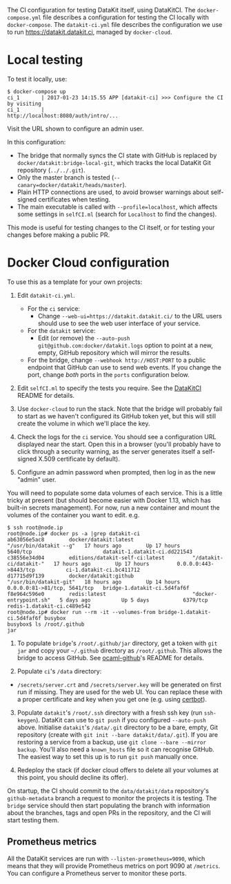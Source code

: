 The CI configuration for testing DataKit itself, using DataKitCI.
The `docker-compose.yml` file describes a configuration for testing the CI locally with `docker-compose`.
The `datakit-ci.yml` file describes the configuration we use to run <https://datakit.datakit.ci>, managed by `docker-cloud`.

# Local testing

To test it locally, use:

```
$ docker-compose up
ci_1       | 2017-01-23 14:15.55 APP [datakit-ci] >>> Configure the CI by visiting
ci_1       |                                      http://localhost:8080/auth/intro/...
```

Visit the URL shown to configure an admin user.

In this configuration:

- The bridge that normally syncs the CI state with GitHub is replaced by `docker/datakit:bridge-local-git`, which tracks the local DataKit Git repository (`../../.git`).
- Only the master branch is tested (`--canary=docker/datakit/heads/master`).
- Plain HTTP connections are used, to avoid browser warnings about self-signed certificates when testing.
- The main executable is called with `--profile=localhost`, which affects some settings in `selfCI.ml` (search for `Localhost` to find the changes).

This mode is useful for testing changes to the CI itself, or for testing your changes before making a public PR.


# Docker Cloud configuration

To use this as a template for your own projects:

1. Edit `datakit-ci.yml`.
   - For the `ci` service:
     - Change `--web-ui=https://datakit.datakit.ci/` to the URL users should use to see the web user interface of your service.
   - For the `datakit` service:
     - Edit (or remove) the `--auto-push git@github.com:docker/datakit.logs` option to point at a new, empty, GitHub repository
       which will mirror the results.
   - For the bridge, change `--webhook http://HOST:PORT` to a public endpoint that GitHub can use to send web events.
     If you change the port, change *both* ports in the `ports` configuration below.

2. Edit `selfCI.ml` to specify the tests you require. See the [DataKitCI][] README for details.

3. Use `docker-cloud` to run the stack. Note that the bridge will probably fail to start as we haven't configured its GitHub token yet, but this will still create the volume in which we'll place the key.

4. Check the logs for the `ci` service. You should see a configuration URL displayed near the start.
   Open this in a browser (you'll probably have to click through a security warning, as the server
   generates itself a self-signed X.509 certificate by default).

5. Configure an admin password when prompted, then log in as the new "admin" user.

You will need to populate some data volumes of each service. This is a little tricky at present (but should become easier with Docker 1.13, which has built-in secrets management). For now, run a new container and mount the volumes of the container you want to edit. e.g.

```
$ ssh root@node.ip
root@node.ip# docker ps -a |grep datakit-ci
ab63056e5ac8        docker/datakit:latest                   "/usr/bin/datakit --g"   17 hours ago        Up 17 hours         5640/tcp                       datakit-1.datakit-ci.dd221543
c38556e34d04        editions/datakit-self-ci:latest         "/datakit-ci/datakit-"   17 hours ago        Up 17 hours         0.0.0.0:443->8443/tcp          ci-1.datakit-ci.bc411712
d17715d9f139        docker/datakit:github                   "/usr/bin/datakit-git"   18 hours ago        Up 14 hours         0.0.0.0:81->81/tcp, 5641/tcp   bridge-1.datakit-ci.5d4faf6f
f8e964c596e0        redis:latest                            "docker-entrypoint.sh"   5 days ago          Up 5 days           6379/tcp                       redis-1.datakit-ci.c489e542
root@node.ip# docker run --rm -it --volumes-from bridge-1.datakit-ci.5d4faf6f busybox
busybox$ ls /root/.github
jar
```

1. To populate `bridge`'s `/root/.github/jar` directory,
   get a token with `git jar` and copy your `~/.github` directory as `/root/.github`.
   This allows the bridge to access GitHub. See [ocaml-github][]'s README for details.

2. Populate `ci`'s `/data` directory:
  - `/secrets/server.crt` and `/secrets/server.key` will be generated on first run if missing. They are used for the web UI. You can replace these with a proper certificate and key when you get one (e.g. using [certbot][]).

3. Populate `datakit`'s `/root/.ssh` directory with a fresh ssh key (run `ssh-keygen`).
   DataKit can use to `git push` if you configured `--auto-push` above.
   Initialise `datakit`'s `/data/.git` directory to be a bare, empty, Git repository (create with `git init --bare datakit/data/.git`).
   If you are restoring a service from a backup, use `git clone --bare --mirror backup`.
   You'll also need a `known_hosts` file so it can recognise GitHub. The easiest way to set this up is to run `git push` manually once.

4. Redeploy the stack (if docker cloud offers to delete all your volumes at this point, you should decline its offer).

On startup, the CI should commit to the `data/datakit/data` repository's `github-metadata` branch a request to monitor the projects it is testing.
The `bridge` service should then start populating the branch with information about the branches, tags and open PRs in the repository, and the CI will start testing them.

## Prometheus metrics

All the DataKit services are run with `--listen-prometheus=9090`, which means that they will provide Prometheus metrics on port 9090 at `/metrics`. You can configure a Prometheus server to monitor these ports.

[DataKitCI]: https://github.com/talex5/datakit/tree/self-ci/ci
[ocaml-github]: https://github.com/mirage/ocaml-github
[certbot]: https://certbot.eff.org/
